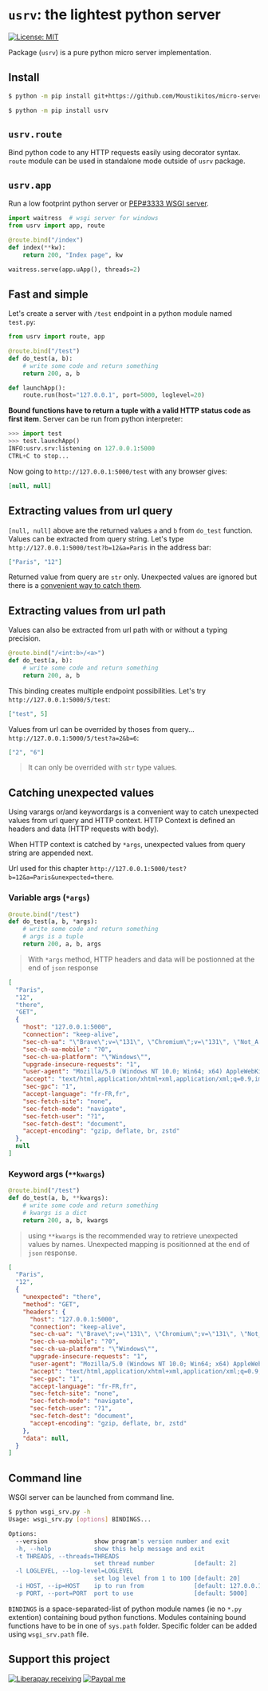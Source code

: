 # `usrv`: the lightest python server

[![License: MIT](https://img.shields.io/badge/License-MIT-yellow.svg)](https://raw.githubusercontent.com/Moustikitos/micro-server/master/LICENSE)

Package (`usrv`) is a pure python micro server implementation.

## Install

```bash
$ python -m pip install git+https://github.com/Moustikitos/micro-server#egg=usrv
```

```bash
$ python -m pip install usrv
```

## `usrv.route`

Bind python code to any HTTP requests easily using decorator syntax.
`route` module can be used in standalone mode outside of `usrv` package.

## `usrv.app`

Run a low footprint python server or [PEP#3333 WSGI server](https://www.python.org/dev/peps/pep-3333).

```python
import waitress  # wsgi server for windows
from usrv import app, route

@route.bind("/index")
def index(**kw):
    return 200, "Index page", kw

waitress.serve(app.uApp(), threads=2)
```

## Fast and simple

Let's create a server with `/test` endpoint in a python module named `test.py`:

```python
from usrv import route, app

@route.bind("/test")
def do_test(a, b):
    # write some code and return something
    return 200, a, b

def launchApp():
    route.run(host="127.0.0.1", port=5000, loglevel=20)
```

**Bound functions have to return a tuple with a valid HTTP status code as first item**.
Server can be run from python interpreter:

```python
>>> import test
>>> test.launchApp()
INFO:usrv.srv:listening on 127.0.0.1:5000
CTRL+C to stop...
```

Now going to `http://127.0.0.1:5000/test` with any browser gives:

```json
[null, null]
```

## Extracting values from url query

`[null, null]` above are the returned values `a` and `b` from `do_test` function. Values can be extracted from query string. Let's type `http://127.0.0.1:5000/test?b=12&a=Paris` in the address bar:

```json
["Paris", "12"]
```

Returned value from query are `str` only. Unexpected values are ignored but there is a [convenient way to catch them](#catching-unexpected-values).

## Extracting values from url path

Values can also be extracted from url path with or without a typing precision.

```python
@route.bind("/<int:b>/<a>")
def do_test(a, b):
    # write some code and return something
    return 200, a, b
```

This binding creates multiple endpoint possibilities. Let's try `http://127.0.0.1:5000/5/test`:

```json
["test", 5]
```

Values from url can be overrided by thoses from query... `http://127.0.0.1:5000/5/test?a=2&b=6`:

```json
["2", "6"]
```

> It can only be overrided with `str` type values.

## Catching unexpected values

Using varargs or/and keywordargs is a convenient way to catch unexpected values from url query and HTTP context. HTTP Context is defined an headers and data (HTTP requests with body).

When HTTP context is catched by `*args`, unexpected values from query string are appended next.

Url used for this chapter `http://127.0.0.1:5000/test?b=12&a=Paris&unexpected=there`.

### Variable args (`*args`)

```python
@route.bind("/test")
def do_test(a, b, *args):
    # write some code and return something
    # args is a tuple
    return 200, a, b, args
```

> With `*args` method, HTTP headers and data will be postionned at the end of `json` response

```json
[
  "Paris",
  "12",
  "there",
  "GET",
  {
    "host": "127.0.0.1:5000",
    "connection": "keep-alive",
    "sec-ch-ua": "\"Brave\";v=\"131\", \"Chromium\";v=\"131\", \"Not_A Brand\";v=\"24\"",
    "sec-ch-ua-mobile": "?0",
    "sec-ch-ua-platform": "\"Windows\"",
    "upgrade-insecure-requests": "1",
    "user-agent": "Mozilla/5.0 (Windows NT 10.0; Win64; x64) AppleWebKit/537.36 (KHTML, like Gecko) Chrome/131.0.0.0 Safari/537.36",
    "accept": "text/html,application/xhtml+xml,application/xml;q=0.9,image/avif,image/webp,image/apng,*/*;q=0.8",
    "sec-gpc": "1",
    "accept-language": "fr-FR,fr",
    "sec-fetch-site": "none",
    "sec-fetch-mode": "navigate",
    "sec-fetch-user": "?1",
    "sec-fetch-dest": "document",
    "accept-encoding": "gzip, deflate, br, zstd"
  },
  null
]
```

### Keyword args (`**kwargs`)

```python
@route.bind("/test")
def do_test(a, b, **kwargs):
    # write some code and return something
    # kwargs is a dict
    return 200, a, b, kwargs
```

> using `**kwargs` is the recommended way to retrieve unexpected values by names. Unexpected mapping is positionned at the end of `json` response.

```json
[
  "Paris",
  "12",
  {
    "unexpected": "there",
    "method": "GET",
    "headers": {
      "host": "127.0.0.1:5000",
      "connection": "keep-alive",
      "sec-ch-ua": "\"Brave\";v=\"131\", \"Chromium\";v=\"131\", \"Not_A Brand\";v=\"24\"",
      "sec-ch-ua-mobile": "?0",
      "sec-ch-ua-platform": "\"Windows\"",
      "upgrade-insecure-requests": "1",
      "user-agent": "Mozilla/5.0 (Windows NT 10.0; Win64; x64) AppleWebKit/537.36 (KHTML, like Gecko) Chrome/131.0.0.0 Safari/537.36",
      "accept": "text/html,application/xhtml+xml,application/xml;q=0.9,image/avif,image/webp,image/apng,*/*;q=0.8",
      "sec-gpc": "1",
      "accept-language": "fr-FR,fr",
      "sec-fetch-site": "none",
      "sec-fetch-mode": "navigate",
      "sec-fetch-user": "?1",
      "sec-fetch-dest": "document",
      "accept-encoding": "gzip, deflate, br, zstd"
    },
    "data": null,
  }
]
```

## Command line

WSGI server can be launched from command line.

```bash
$ python wsgi_srv.py -h
Usage: wsgi_srv.py [options] BINDINGS...

Options:
  --version             show program's version number and exit
  -h, --help            show this help message and exit
  -t THREADS, --threads=THREADS
                        set thread number           [default: 2]
  -l LOGLEVEL, --log-level=LOGLEVEL
                        set log level from 1 to 100 [default: 20]
  -i HOST, --ip=HOST    ip to run from              [default: 127.0.0.1]
  -p PORT, --port=PORT  port to use                 [default: 5000]
```

`BINDINGS` is a space-separated-list of python module names (ie no `*.py` extention) containing boud python functions. Modules containing bound functions have to be in one of `sys.path` folder. Specific folder can be added using `wsgi_srv.path` file.

## Support this project

[![Liberapay receiving](https://img.shields.io/liberapay/goal/Toons?logo=liberapay)](https://liberapay.com/Toons/donate)
[![Paypal me](https://img.shields.io/badge/PayPal-toons-00457C?logo=paypal&logoColor=white)](https://paypal.me/toons)
<!-- [![Bitcoin](https://img.shields.io/badge/Donate-bc1q6aqr0hfq6shwlaux8a7ydvncw53lk2zynp277x-ff9900?logo=bitcoin)](https://raw.githubusercontent.com/Moustikitos/python-mainsail/master/docs/img/bc1q6aqr0hfq6shwlaux8a7ydvncw53lk2zynp277x.png) -->
